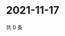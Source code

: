 # 2021-11-17

共 0 条

<!-- BEGIN WEIBO -->
<!-- 最后更新时间 Wed Nov 17 2021 10:23:35 GMT+0800 (China Standard Time) -->

<!-- END WEIBO -->

